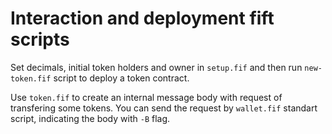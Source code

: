 # Interaction and deployment fift scripts
Set decimals, initial token holders and owner in `setup.fif` and then run `new-token.fif` script to deploy a token contract.

Use `token.fif` to create an internal message body with request of transfering some tokens. You can send the request by `wallet.fif` standart script, indicating the body with `-B` flag.

